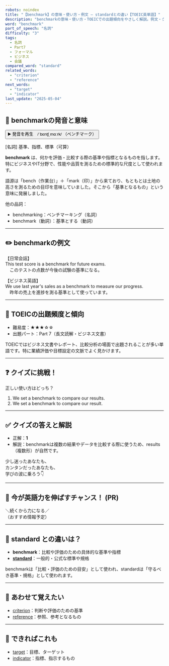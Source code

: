 ```yaml
---
robots: noindex
title: "【benchmark】の意味・使い方・例文 ― standardとの違い【TOEIC英単語】"
description: "benchmarkの意味・使い方・TOEICでの出題傾向をやさしく解説。例文・クイズ付きでstandardとの違いもわかりやすく学べます。"
word: "benchmark"
part_of_speech: "名詞"
difficulty: "3"
tags:
  - 名詞
  - Part7
  - フォーマル
  - ビジネス
  - 会議
compared_word: "standard"
related_words:
  - "criterion"
  - "reference"
next_words:
  - "target"
  - "indicator"
last_update: "2025-05-04"
---
```


## 🔰 benchmarkの発音と意味

<button class="play-audio" onclick="playTTS('benchmark')">
  <span class="play-audio-main">
    ▶️ 発音を再生　/ˈbɛntʃˌmɑːrk/
  </span>
  <span class="play-audio-sub">
    （ベンチマーク）
  </span>
</button>

[名詞] 基準、指標、標準（可算）

**benchmark** は、何かを評価・比較する際の基準や指標となるものを指します。特にビジネスやIT分野で、性能や品質を測るための標準的な尺度として使われます。

語源は「bench（作業台）」＋「mark（印）」から来ており、もともとは土地の高さを測るための目印を意味していました。そこから「基準となるもの」という意味に発展しました。

他の品詞：  
- benchmarking：ベンチマーキング（名詞）
- benchmark（動詞）：基準とする（動詞）

---

## ✏️ benchmarkの例文

【日常会話】  
This test score is a benchmark for future exams.  
　このテストの点数が今後の試験の基準になる。

【ビジネス英語】  
We use last year's sales as a benchmark to measure our progress.  
　昨年の売上を進捗を測る基準として使っています。

---

## 🎯 TOEICの出題頻度と傾向

- 難易度：★★★☆☆
- 出題パート：Part 7（長文読解・ビジネス文書）

TOEICではビジネス文書やレポート、比較分析の場面で出題されることが多い単語です。特に業績評価や目標設定の文脈でよく見かけます。

---

## ❓ クイズに挑戦！

正しい使い方はどっち？

1. We set a benchmark to compare our results.  
2. We set a benchmark to compare our result.

---

## ✅ クイズの答えと解説

- 正解：**1**
- 解説：benchmarkは複数の結果やデータを比較する際に使うため、results（複数形）が自然です。

少し迷ったあなたも、  
カンタンだったあなたも、  
学びの波に乗ろう👇️

---

## 🚀 今が英語力を伸ばすチャンス！ (PR)

<div class="info-center">
＼続くから力になる／<br>  
（おすすめ情報予定）
</div>

---

## 🤔  standard との違いは？

- **benchmark**：比較や評価のための具体的な基準や指標
- **[standard](/standard)**：一般的・公式な標準や規格

benchmarkは「比較・評価のための目安」として使われ、standardは「守るべき基準・規格」として使われます。

---

## 🧩 あわせて覚えたい

- [criterion](/criterion)：判断や評価のための基準
- [reference](/reference)：参照、参考となるもの

---

## 📖 できればこれも

- [target](/target)：目標、ターゲット
- [indicator](/indicator)：指標、指示するもの

<!-- cvid: aid01_bid33 -->
